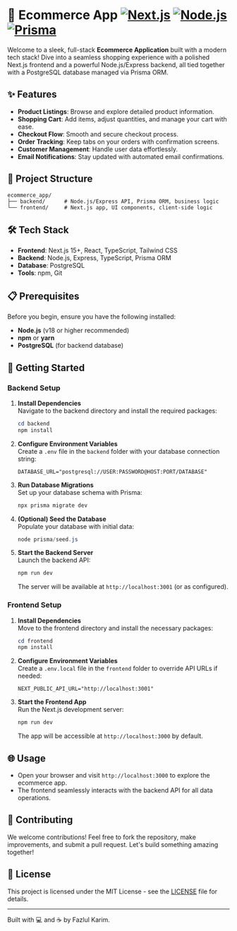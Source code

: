 # 🛒 Ecommerce App [![Next.js](https://img.shields.io/badge/Next.js-15+-000000.svg?style=flat&logo=next.js&logoColor=white)](https://nextjs.org/) [![Node.js](https://img.shields.io/badge/Node.js-18+-339933.svg?style=flat&logo=node.js&logoColor=white)](https://nodejs.org/) [![Prisma](https://img.shields.io/badge/Prisma-ORM-2B3A67.svg?style=flat&logo=prisma&logoColor=white)](https://www.prisma.io/)

Welcome to a sleek, full-stack **Ecommerce Application** built with a modern tech stack! Dive into a seamless shopping experience with a polished Next.js frontend and a powerful Node.js/Express backend, all tied together with a PostgreSQL database managed via Prisma ORM.

## ✨ Features

- **Product Listings**: Browse and explore detailed product information.
- **Shopping Cart**: Add items, adjust quantities, and manage your cart with ease.
- **Checkout Flow**: Smooth and secure checkout process.
- **Order Tracking**: Keep tabs on your orders with confirmation screens.
- **Customer Management**: Handle user data effortlessly.
- **Email Notifications**: Stay updated with automated email confirmations.

## 📂 Project Structure

```
ecommerce_app/
├── backend/      # Node.js/Express API, Prisma ORM, business logic
└── frontend/     # Next.js app, UI components, client-side logic
```

## 🛠️ Tech Stack

- **Frontend**: Next.js 15+, React, TypeScript, Tailwind CSS
- **Backend**: Node.js, Express, TypeScript, Prisma ORM
- **Database**: PostgreSQL
- **Tools**: npm, Git

## 📋 Prerequisites

Before you begin, ensure you have the following installed:
- **Node.js** (v18 or higher recommended)
- **npm** or **yarn**
- **PostgreSQL** (for backend database)

## 🚀 Getting Started

### Backend Setup

1. **Install Dependencies**  
   Navigate to the backend directory and install the required packages:
   ```powershell
   cd backend
   npm install
   ```

2. **Configure Environment Variables**  
   Create a `.env` file in the `backend` folder with your database connection string:
   ```env
   DATABASE_URL="postgresql://USER:PASSWORD@HOST:PORT/DATABASE"
   ```

3. **Run Database Migrations**  
   Set up your database schema with Prisma:
   ```powershell
   npx prisma migrate dev
   ```

4. **(Optional) Seed the Database**  
   Populate your database with initial data:
   ```powershell
   node prisma/seed.js
   ```

5. **Start the Backend Server**  
   Launch the backend API:
   ```powershell
   npm run dev
   ```
   The server will be available at `http://localhost:3001` (or as configured).

### Frontend Setup

1. **Install Dependencies**  
   Move to the frontend directory and install the necessary packages:
   ```powershell
   cd frontend
   npm install
   ```

2. **Configure Environment Variables**  
   Create a `.env.local` file in the `frontend` folder to override API URLs if needed:
   ```env
   NEXT_PUBLIC_API_URL="http://localhost:3001"
   ```

3. **Start the Frontend App**  
   Run the Next.js development server:
   ```powershell
   npm run dev
   ```
   The app will be accessible at `http://localhost:3000` by default.

## 🌐 Usage

- Open your browser and visit `http://localhost:3000` to explore the ecommerce app.
- The frontend seamlessly interacts with the backend API for all data operations.

## 🤝 Contributing

We welcome contributions! Feel free to fork the repository, make improvements, and submit a pull request. Let's build something amazing together!

## 📜 License

This project is licensed under the MIT License - see the [LICENSE](LICENSE) file for details.

---

Built with 💻 and ☕ by Fazlul Karim.
